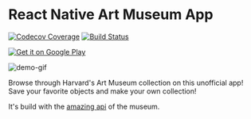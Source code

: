 # React Native Art Museum App

[![Codecov Coverage](https://img.shields.io/codecov/c/github/pedrobern/react-native-art-museums-app/master.svg?style=flat-square)](https://codecov.io/gh/pedrobern/react-native-art-museums-app/)
[![Build Status](https://travis-ci.com/pedrobern/react-native-art-museums-app.svg?branch=master)](https://travis-ci.com/pedrobern/react-native-art-museums-app)

<a href='https://play.google.com/store/apps/details?id=museum.art&pcampaignid=pcampaignidMKT-Other-global-all-co-prtnr-py-PartBadge-Mar2515-1'><img alt='Get it on Google Play' src='https://play.google.com/intl/en_us/badges/static/images/badges/en_badge_web_generic.png'/></a>

![demo-gif](https://github.com/PedroBern/react-native-art-museums-app/raw/master/demo.gif)

Browse through Harvard's Art Museum collection on this unofficial app! Save your favorite objects and make your own collection!

It's build with the [amazing api](https://github.com/harvardartmuseums/api-docs) of the museum.
